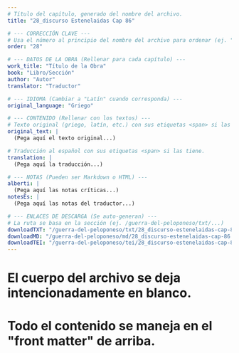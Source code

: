 ```yaml
---
# Título del capítulo, generado del nombre del archivo.
title: "28_discurso Estenelaidas Cap 86"

# --- CORRECCIÓN CLAVE ---
# Usa el número al principio del nombre del archivo para ordenar (ej. "05" de "05_conflicto...")
order: "28"

# --- DATOS DE LA OBRA (Rellenar para cada capítulo) ---
work_title: "Título de la Obra"
book: "Libro/Sección"
author: "Autor"
translator: "Traductor"

# --- IDIOMA (Cambiar a "Latín" cuando corresponda) ---
original_language: "Griego"

# --- CONTENIDO (Rellenar con los textos) ---
# Texto original (griego, latín, etc.) con sus etiquetas <span> si las tiene.
original_text: |
  (Pega aquí el texto original...)

# Traducción al español con sus etiquetas <span> si las tiene.
translation: |
  (Pega aquí la traducción...)

# --- NOTAS (Pueden ser Markdown o HTML) ---
alberti: |
  (Pega aquí las notas críticas...)
notesEs: |
  (Pega aquí las notas del traductor...)

# --- ENLACES DE DESCARGA (Se auto-generan) ---
# La ruta se basa en la sección (ej. /guerra-del-peloponeso/txt/...)
downloadTXT: "/guerra-del-peloponeso/txt/28_discurso-estenelaidas-cap-86.txt"
downloadMD: "/guerra-del-peloponeso/md/28_discurso-estenelaidas-cap-86.md"
downloadTEI: "/guerra-del-peloponeso/tei/28_discurso-estenelaidas-cap-86.xml"
---
```

# El cuerpo del archivo se deja intencionadamente en blanco.
# Todo el contenido se maneja en el "front matter" de arriba.